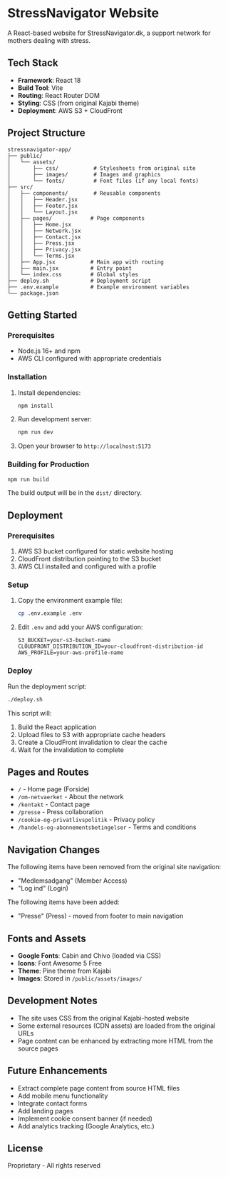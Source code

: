 # StressNavigator Website

A React-based website for StressNavigator.dk, a support network for mothers dealing with stress.

## Tech Stack

- **Framework**: React 18
- **Build Tool**: Vite
- **Routing**: React Router DOM
- **Styling**: CSS (from original Kajabi theme)
- **Deployment**: AWS S3 + CloudFront

## Project Structure

```
stressnavigator-app/
├── public/
│   └── assets/
│       ├── css/           # Stylesheets from original site
│       ├── images/        # Images and graphics
│       └── fonts/         # Font files (if any local fonts)
├── src/
│   ├── components/        # Reusable components
│   │   ├── Header.jsx
│   │   ├── Footer.jsx
│   │   └── Layout.jsx
│   ├── pages/            # Page components
│   │   ├── Home.jsx
│   │   ├── Network.jsx
│   │   ├── Contact.jsx
│   │   ├── Press.jsx
│   │   ├── Privacy.jsx
│   │   └── Terms.jsx
│   ├── App.jsx           # Main app with routing
│   ├── main.jsx          # Entry point
│   └── index.css         # Global styles
├── deploy.sh             # Deployment script
├── .env.example          # Example environment variables
└── package.json
```

## Getting Started

### Prerequisites

- Node.js 16+ and npm
- AWS CLI configured with appropriate credentials

### Installation

1. Install dependencies:
   ```bash
   npm install
   ```

2. Run development server:
   ```bash
   npm run dev
   ```

3. Open your browser to `http://localhost:5173`

### Building for Production

```bash
npm run build
```

The build output will be in the `dist/` directory.

## Deployment

### Prerequisites

1. AWS S3 bucket configured for static website hosting
2. CloudFront distribution pointing to the S3 bucket
3. AWS CLI installed and configured with a profile

### Setup

1. Copy the environment example file:
   ```bash
   cp .env.example .env
   ```

2. Edit `.env` and add your AWS configuration:
   ```
   S3_BUCKET=your-s3-bucket-name
   CLOUDFRONT_DISTRIBUTION_ID=your-cloudfront-distribution-id
   AWS_PROFILE=your-aws-profile-name
   ```

### Deploy

Run the deployment script:

```bash
./deploy.sh
```

This script will:
1. Build the React application
2. Upload files to S3 with appropriate cache headers
3. Create a CloudFront invalidation to clear the cache
4. Wait for the invalidation to complete

## Pages and Routes

- `/` - Home page (Forside)
- `/om-netvaerket` - About the network
- `/kontakt` - Contact page
- `/presse` - Press collaboration
- `/cookie-og-privatlivspolitik` - Privacy policy
- `/handels-og-abonnementsbetingelser` - Terms and conditions

## Navigation Changes

The following items have been removed from the original site navigation:
- "Medlemsadgang" (Member Access)
- "Log ind" (Login)

The following items have been added:
- "Presse" (Press) - moved from footer to main navigation

## Fonts and Assets

- **Google Fonts**: Cabin and Chivo (loaded via CSS)
- **Icons**: Font Awesome 5 Free
- **Theme**: Pine theme from Kajabi
- **Images**: Stored in `/public/assets/images/`

## Development Notes

- The site uses CSS from the original Kajabi-hosted website
- Some external resources (CDN assets) are loaded from the original URLs
- Page content can be enhanced by extracting more HTML from the source pages

## Future Enhancements

- Extract complete page content from source HTML files
- Add mobile menu functionality
- Integrate contact forms
- Add landing pages
- Implement cookie consent banner (if needed)
- Add analytics tracking (Google Analytics, etc.)

## License

Proprietary - All rights reserved
